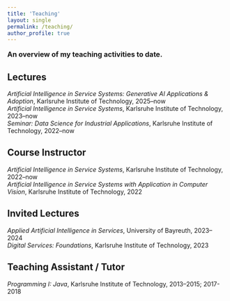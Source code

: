 ```yaml
---
title: 'Teaching'
layout: single
permalink: /teaching/
author_profile: true
---
```

<p style="font-size: 16px;">
<b>An overview of my teaching activities to date.</b>
</p>
<h2>Lectures</h2>
<p style="font-size: 14px;">
<i>Artificial Intelligence in Service Systems: Generative AI Applications & Adoption</i>, Karlsruhe Institute of Technology, 2025–now
<br>
<i>Artificial Intelligence in Service Systems</i>, Karlsruhe Institute of Technology, 2023–now
<br>
<i>Seminar: Data Science for Industrial Applications</i>, Karlsruhe Institute of Technology, 2022–now
</p>

<h2>Course Instructor</h2>
<p style="font-size: 14px;">
<i>Artificial Intelligence in Service Systems</i>, Karlsruhe Institute of Technology, 2022–now
<br>
<i>Artificial Intelligence in Service Systems with Application in Computer Vision</i>, Karlsruhe Institute of Technology, 2022
</p>

<h2>Invited Lectures</h2>
<p style="font-size: 14px;">
<i>Applied Artificial Intelligence in Services</i>, University of Bayreuth, 2023–2024
<br>
<i>Digital Services: Foundations</i>, Karlsruhe Institute of Technology, 2023
</p>

<h2>Teaching Assistant / Tutor</h2>
<p style="font-size: 14px;">
<i>Programming I: Java</i>, Karlsruhe Institute of Technology, 2013–2015; 2017-2018
</p>
